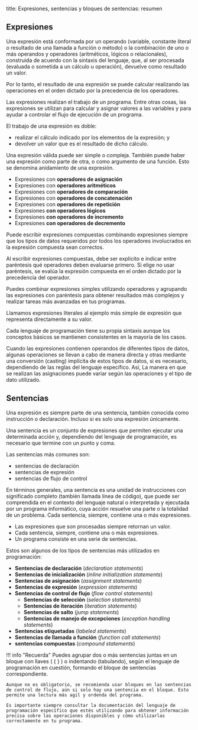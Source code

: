 title: Expresiones, sentencias y bloques de sentencias: resumen

## Expresiones

Una expresión está conformada por un operando (variable, constante literal o resultado de una llamada a función o método) o la combinación de uno o más operandos y operadores (aritméticos, lógicos o relacionales), construida de acuerdo con la sintaxis del lenguaje, que, al ser procesada (evaluada o sometida a un cálculo u operación), devuelve como resultado un valor.

Por lo tanto, el resultado de una expresión se puede calcular realizando las operaciones en el orden dictado por la precedencia de los operadores.

Las expresiones realizan el trabajo de un programa. Entre otras cosas, las expresiones se utilizan para calcular y asignar valores a las variables y para ayudar a controlar el flujo de ejecución de un programa. 

El trabajo de una expresión es doble: 
* realizar el cálculo indicado por los elementos de la expresión; y 
* devolver un valor que es el resultado de dicho cálculo.

Una expresión válida puede ser simple o compleja. También puede haber una expresión como parte de otra, o como argumento de una función. Esto se denomina anidamiento de una expresión.

* Expresiones con **operadores de asignación**
* Expresiones con **operadores aritméticos**
* Expresiones con **operadores de comparación**
* Expresiones con **operadores de concatenación**
* Expresiones con **operadores de repetición**
* Expresiones **con operadores lógicos**
* Expresiones **con operadores de incremento**
* Expresiones **con operadores de decremento**

Puede escribir expresiones compuestas combinando expresiones siempre que los tipos de datos requeridos por todos los operadores involucrados en la expresión compuesta sean correctos. 

Al escribir expresiones compuestas, debe ser explícito e indicar entre paréntesis qué operadores deben evaluarse primero. Si elige no usar paréntesis, se evalúa la expresión compuesta en el orden dictado por la precedencia del operador. 

Puedes combinar expresiones simples utilizando operadores y agrupando las expresiones con paréntesis para obtener resultados más complejos y realizar tareas más avanzadas en tus programas.

Llamamos expresiones literales al ejemplo más simple de expresión que representa directamente a su valor. 

Cada lenguaje de programación tiene su propia sintaxis aunque los conceptos básicos se mantienen consistentes en la mayoría de los casos.

Cuando las expresiones contienen operandos de diferentes tipos de datos, algunas operaciones se llevan a cabo de manera directa y otras mediante una conversión (casting) implícita de estos tipos de datos, si es necesario, dependiendo de las reglas del lenguaje específico. Así, La manera en que se realizan las asignaciones puede variar según las operaciones y el tipo de dato utilizado.

## Sentencias

Una expresión es siempre parte de una sentencia, también conocida como instrucción o declaración. Incluso si es solo una expresión únicamente.

Una sentencia es un conjunto de expresiones que permiten ejecutar una determinada acción y, dependiendo del lenguaje de programación, es necesario que termine con un punto y coma. 

Las sentencias más comunes son: 
* sentencias de declaración
* sentencias de expresión
* sentencias de flujo de control

En términos generales, una sentencia es una unidad de instrucciones con significado completo (también llamada línea de código), que puede ser comprendida en el contexto del lenguaje natural o interpretada y ejecutada por un programa informático, cuya acción resuelve una parte o la totalidad de un problema. 
Cada sentencia, siempre, contiene una o más expresiones.

* Las expresiones que son procesadas siempre retornan un valor. 
* Cada sentencia, siempre, contiene una o más expresiones.
* Un programa consiste en una serie de sentencias.

Estos son algunos de los tipos de sentencias más utilizados en programación:

* **Sentencias de declaración** (_declaration statements_)  
* **Sentencias de inicialización** (_inline initialization statements_)  
* **Sentencias de asignación** (_assignment statements_)  
* **Sentencias de expresión** (_expression statements_) 
* **Sentencias de control de flujo** (_flow control statements_)
    * **Sentencias de selección** (_selection statements_) 
    * **Sentencias de iteración** (_iteration statements_) 
    * **Sentencias de salto** (_jump statements_) 
    * **Sentencias de manejo de excepciones** (_exception handling statements_)
* **Sentencias etiquetadas** (_labeled statements_) 
* **Sentencias de llamada a función** (_function call statements_)
* **sentencias compuestas** (_compound statements_) 

!!! info "Recuerda"
    Puedes agrupar dos o más sentencias juntas en un bloque con llaves ( { } ) o indentando (tabulando), según el lenguaje de programación en cuestión, formando el bloque de sentencias correspondiente.

    Aunque no es obligatorio, se recomienda usar bloques en las sentencias de control de flujo, aún si solo hay una sentencia en el bloque. Esto permite una lectura más agil y ordenda del programa.

    Es importante siempre consultar la documentación del lenguaje de programación específico que estés utilizando para obtener información precisa sobre las operaciones disponibles y cómo utilizarlas correctamente en tu programa. 
